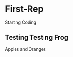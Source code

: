 # First-Rep
Starting Coding

<!DOCTYPE>
<html>
<body>

<h2> Testing Testing Frog </h2>
<p> Apples and Oranges </p>

</body>
</html>


